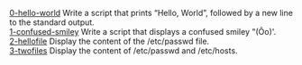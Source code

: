 [0-hello-world](./0-hello_world) Write a script that prints “Hello, World”, followed by a new line to the standard output.  
[1-confused-smiley](/1-confused_smiley ) Write a script that displays a confused smiley "(Ôo)'.  
[2-hellofile](./2-hellofile) Display the content of the /etc/passwd file.  
[3-twofiles](./3-twofiles) Display the content of /etc/passwd and /etc/hosts.    
